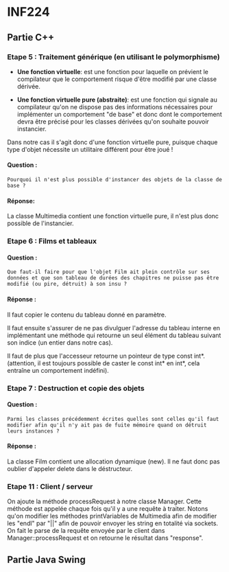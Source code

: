 # INF224



## Partie C++

### Etape 5 : Traitement générique (en utilisant le polymorphisme) 

- **Une fonction virtuelle**:
	est une fonction pour laquelle on prévient le compilateur que le comportement 
risque d'être modifié par une classe dérivée.


- **Une fonction virtuelle pure (abstraite)**:
	est une fonction qui signale au compilateur qu'on ne dispose pas des informations 
nécessaires pour implémenter un comportement "de base" et donc dont le comportement 
devra être précisé pour les classes dérivées qu'on souhaite pouvoir instancier.


Dans notre cas il s'agit donc d'une fonction virtuelle pure, puisque chaque type d'objet 
nécessite un utilitaire différent pour être joué !

#### Question :
` Pourquoi il n'est plus possible d'instancer des objets de la classe de base ? `

#### Réponse:

La classe Multimedia contient une fonction virtuelle pure, il n'est plus donc possible de l'instancier.

### Etape 6 : Films et tableaux

#### Question :
` Que faut-il faire pour que l'objet Film ait plein contrôle sur ses données
et que son tableau de durées des chapitres ne puisse pas être modifié
(ou pire, détruit) à son insu ? `

#### Réponse :
Il faut copier le contenu du tableau donné en paramètre.

Il faut ensuite s'assurer de ne pas divulguer l'adresse du tableau interne 
en implémentant une méthode qui retourne un seul élément du tableau suivant 
son indice (un entier dans notre cas).

Il faut de plus que l'accesseur retourne un pointeur de type const int*.
(attention, il est toujours possible de caster le const int* en int*, cela entraîne un comportement indéfini).



### Etape 7 : Destruction et copie des objets

#### Question :
` Parmi les classes précédemment écrites quelles sont celles qu'il faut modifier afin
qu'il n'y ait pas de fuite mémoire quand on détruit leurs instances ? `

#### Réponse :
La classe Film contient une allocation dynamique (new). Il ne faut donc pas oublier d'appeler delete dans le déstructeur.


### Etape 11 : Client / serveur

On ajoute la méthode processRequest à notre classe Manager.
Cette méthode est appelée chaque fois qu'il y a une requête à traiter.
Notons qu'on modifier les méthodes printVariables de Multimedia afin de modifier les "endl" par "||" afin de pouvoir
envoyer les string en totalité via sockets.
On fait le parse de la requête envoyée par le client dans Manager::processRequest et on retourne le résultat dans "response".

## Partie Java Swing

